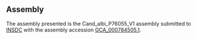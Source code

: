 

Assembly
--------

The assembly presented is the Cand\_albi\_P76055\_V1 assembly submitted
to [INSDC](http://www.insdc.org) with the assembly accession
[GCA\_000784505.1](http://www.ebi.ac.uk/ena/data/view/GCA_000784505.1).
